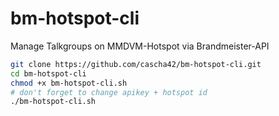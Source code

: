 # bm-hotspot-cli
Manage Talkgroups on MMDVM-Hotspot via Brandmeister-API

```bash
git clone https://github.com/cascha42/bm-hotspot-cli.git
cd bm-hotspot-cli
chmod +x bm-hotspot-cli.sh
# don't forget to change apikey + hotspot id
./bm-hotspot-cli.sh
```
